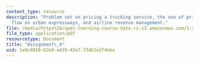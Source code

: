 ```yaml
---
content_type: resource
description: "Problem set on pricing a trucking service, the use of pricing to control\_\
  flow on urban expressways, and airline revenue management."
file: /media/https%3A/open-learning-course-data-rc.s3.amazonaws.com/1-201j-transportation-systems-analysis-demand-and-economics-fall-2008/1e8c891662e8ad3942e773db1e2f4eba_MIT1_201JF08_hw_4.pdf
file_type: application/pdf
resourcetype: Document
title: "Assignment\_4"
uid: 1e8c8916-62e8-ad39-42e7-73db1e2f4eba
---
```

